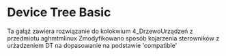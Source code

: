 # Device Tree Basic

Ta gałąź zawiera rozwiązanie do kolokwium 4_DrzewoUrządzeń z przedmiotu aghmtmlinux
Zmodyfikowano sposób kojarzenia sterowników z urżadzeniem DT na dopasowanie na podstawie 'compatible'